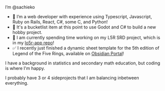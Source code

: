 I’m @sachieko
- 🦜 I’m a web developer with experience using Typescript, Javascript, Ruby on Rails, React, C#, some C, and Python!
- 🥱 It's a bucketlist item at this point to use Godot and C# to build a new hobby project.
- 💞️ I am currently spending time working on my L5R SRD project, which is in my [lo5r-app repo](https://github.com/sachieko/lo5r-app)!
- ✅ I recently just finished a dynamic sheet template for the 5th edition of Legend of the Five Rings, available on [Obsidian Portal](https://www.obsidianportal.com/)!

I have a background in statistics and secondary math education, but coding is where I'm happy.

I probably have 3 or 4 sideprojects that I am balancing inbetween everything.

<!---
sachieko/sachieko is a ✨ special ✨ repository because its `README.md` (this file) appears on your GitHub profile.
You can click the Preview link to take a look at your changes.
--->
